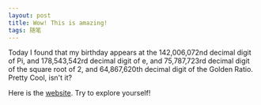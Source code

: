 ```yaml
---
layout: post
title: Wow! This is amazing!
tags: 随笔
---
```


Today I found that my birthday appears at the 142,006,072nd decimal digit of Pi, and 178,543,542rd decimal digit of e, and 75,787,723rd decimal digit of the square root of 2, and 64,867,620th decimal digit of the Golden Ratio. Pretty Cool, isn't it?

Here is the [website](http://www.subidiom.com/pi/pi.asp). Try to explore yourself!

